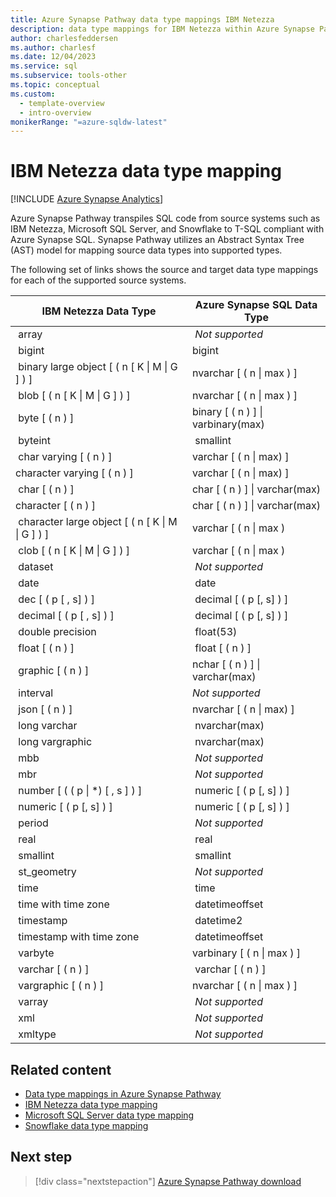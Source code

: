 ```yaml
---
title: Azure Synapse Pathway data type mappings IBM Netezza
description: data type mappings for IBM Netezza within Azure Synapse Pathway
author: charlesfeddersen
ms.author: charlesf
ms.date: 12/04/2023
ms.service: sql
ms.subservice: tools-other
ms.topic: conceptual
ms.custom:
  - template-overview
  - intro-overview
monikerRange: "=azure-sqldw-latest"
---
```

# IBM Netezza data type mapping
[!INCLUDE [Azure Synapse Analytics](../../includes/applies-to-version/asa.md)]

Azure Synapse Pathway transpiles SQL code from source systems such as IBM Netezza, Microsoft SQL Server, and Snowflake to T-SQL compliant with Azure Synapse SQL. Synapse Pathway utilizes an Abstract Syntax Tree (AST) model for mapping source data types into supported types.

The following set of links shows the source and target data type mappings for each of the supported source systems.

| IBM Netezza Data Type | Azure Synapse SQL Data Type |
|----- | ----- |
| array | *Not supported* |
| bigint | bigint |
| binary large object [ ( n [ K \| M \| G ] ) ] | nvarchar [ ( n \| max ) ] |
| blob [ ( n [ K \| M \| G ] ) ] | nvarchar [ ( n \| max ) ] |
| byte [ ( n ) ] | binary [ ( n ) ] \| varbinary(max) |
| byteint | smallint |
| char varying [ ( n ) ] | varchar [ ( n \| max) ] |
| character varying [ ( n ) ] | varchar [ ( n \| max) ] |
| char [ ( n ) ] | char [ ( n ) ] \| varchar(max) |
| character [ ( n ) ] | char [ ( n ) ] \| varchar(max) |
| character large object [ ( n [ K \| M \| G ] ) ] | varchar [ ( n \|  max ) |
| clob [ ( n [ K \| M \| G ] ) ] | varchar [ ( n \|  max ) |
| dataset | *Not supported* |
| date | date |
| dec [ ( p [ , s] ) ] | decimal [ ( p [, s] ) ] |
| decimal [ ( p [ , s] ) ] | decimal [ ( p [, s] ) ] |
| double precision | float(53) |
| float [ ( n ) ] | float [ ( n ) ] |
| graphic [ ( n ) ] | nchar [ ( n ) ] \| varchar(max) |
| interval | *Not supported* |
| json [ ( n ) ] | nvarchar [ ( n \| max) ] |
| long varchar | nvarchar(max) |
| long vargraphic | nvarchar(max) |
| mbb | *Not supported* |
| mbr | *Not supported* |
| number [ ( ( p \| *) [ , s ] ) ] | numeric [ ( p [, s] ) ] |
| numeric [ ( p [, s] ) ] | numeric [ ( p [, s] ) ] |
| period | *Not supported* |
| real | real |
| smallint | smallint |
| st_geometry | *Not supported* |
| time | time |
| time with time zone | datetimeoffset |
| timestamp | datetime2 |
| timestamp with time zone | datetimeoffset |
| varbyte | varbinary [ ( n \| max ) ] |
| varchar [ ( n ) ]| varchar [ ( n ) ] |
| vargraphic [ ( n ) ] | nvarchar [ ( n \| max ) ] |
| varray | *Not supported* |
| xml | *Not supported* |
| xmltype | *Not supported* |

## Related content

- [Data type mappings in Azure Synapse Pathway](data-type-mappings.md)
- [IBM Netezza data type mapping](data-type-mappings-ibm-netezza.md)
- [Microsoft SQL Server data type mapping](data-type-mappings-microsoft-sql-server.md)
- [Snowflake data type mapping](data-type-mappings-snowflake.md)

## Next step

> [!div class="nextstepaction"]
> [Azure Synapse Pathway download](synapse-pathway-download.md)
